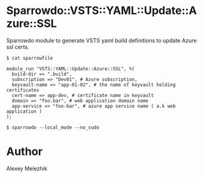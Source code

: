 # Sparrowdo::VSTS::YAML::Update::Azure::SSL

Sparrowdo module to generate VSTS yaml build definitions to update Azure ssl certs.

    $ cat sparrowfile

    module_run "VSTS::YAML::Update::Azure::SSL", %(
      build-dir => ".build",
      subscription => "Dev01", # Azure subscription,
      keyvault-name => "app-01-02", # the name of keyvault holding certificates 
      cert-name => app-dev, # certificate name in keyvault 
      domain => "foo.bar", # web application domain name
      app-service => "foo-bar", # azure app service name ( a.k web application )
    );

    $ sparrowdo --local_mode --no_sudo

# Author

Alexey Melezhik

